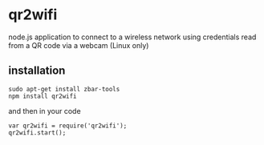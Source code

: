qr2wifi
===============

node.js application to connect to a wireless network using credentials read from a QR code via a webcam (Linux only)


installation
------------

    sudo apt-get install zbar-tools
    npm install qr2wifi
  
and then in your code

    var qr2wifi = require('qr2wifi');
    qr2wifi.start();


